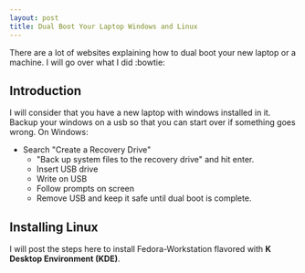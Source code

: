 ```yaml
---
layout: post
title: Dual Boot Your Laptop Windows and Linux
---
```


There are a lot of websites explaining how to dual boot your new laptop or a machine. I will go over what I did :bowtie:

## Introduction
I will consider that you have a new laptop with windows installed in it. Backup your windows on a usb so that you can start over if something goes wrong.
On Windows:
* Search "Create a Recovery Drive"
	* "Back up system files to the recovery drive" and hit enter.
	* Insert USB drive
	* Write on USB
	* Follow prompts on screen
	* Remove USB and keep it safe until dual boot is complete.

## Installing Linux
I will post the steps here to install Fedora-Workstation flavored with __K Desktop Environment (KDE)__.
